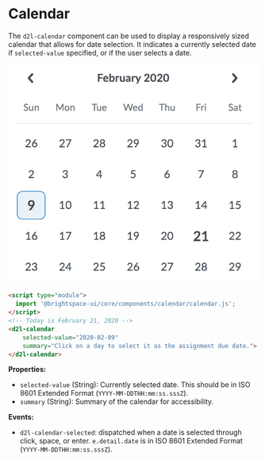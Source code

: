 # Calendar

The `d2l-calendar` component can be used to display a responsively sized calendar that allows for date selection. It indicates a currently selected date if `selected-value` specified, or if the user selects a date.

![Calendar](./screenshots/calendar.png?raw=true)

```html
<script type="module">
  import '@brightspace-ui/core/components/calendar/calendar.js';
</script>
<!-- Today is February 21, 2020 -->
<d2l-calendar
	selected-value="2020-02-09"
	summary="Click on a day to select it as the assignment due date.">
</d2l-calendar>
```

**Properties:**

- `selected-value` (String): Currently selected date. This should be in ISO 8601 Extended Format (`YYYY-MM-DDTHH:mm:ss.sssZ`).
- `summary` (String): Summary of the calendar for accessibility.

**Events:**

* `d2l-calendar-selected`: dispatched when a date is selected through click, space, or enter. `e.detail.date` is in ISO 8601 Extended Format (`YYYY-MM-DDTHH:mm:ss.sssZ`).
